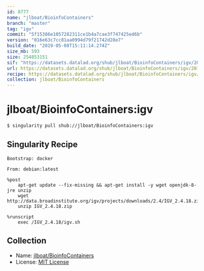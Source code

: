 ```yaml
---
id: 8777
name: "jlboat/BioinfoContainers"
branch: "master"
tag: "igv"
commit: "5f15386e1057282311ce1b4a7cae3f747425ed6b"
version: "016e63c7cc81aa0994d79f21742d28e7"
build_date: "2019-05-08T15:11:14.274Z"
size_mb: 593
size: 254853151
sif: "https://datasets.datalad.org/shub/jlboat/BioinfoContainers/igv/2019-05-08-5f15386e-016e63c7/016e63c7cc81aa0994d79f21742d28e7.simg"
url: https://datasets.datalad.org/shub/jlboat/BioinfoContainers/igv/2019-05-08-5f15386e-016e63c7/
recipe: https://datasets.datalad.org/shub/jlboat/BioinfoContainers/igv/2019-05-08-5f15386e-016e63c7/Singularity
collection: jlboat/BioinfoContainers
---
```


# jlboat/BioinfoContainers:igv

```bash
$ singularity pull shub://jlboat/BioinfoContainers:igv
```

## Singularity Recipe

```singularity
Bootstrap: docker

From: debian:latest

%post
    apt-get update --fix-missing && apt-get install -y wget openjdk-8-jre unzip
    wget http://data.broadinstitute.org/igv/projects/downloads/2.4/IGV_2.4.18.zip
    unzip IGV_2.4.18.zip

%runscript
    exec /IGV_2.4.18/igv.sh
```

## Collection

 - Name: [jlboat/BioinfoContainers](https://github.com/jlboat/BioinfoContainers)
 - License: [MIT License](https://api.github.com/licenses/mit)

